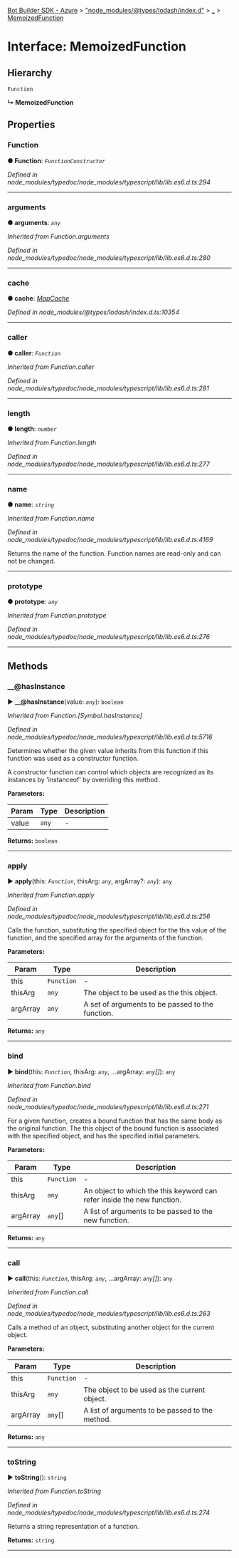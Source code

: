 [Bot Builder SDK - Azure](../README.md) > ["node_modules/@types/lodash/index.d"](../modules/_node_modules__types_lodash_index_d_.md) > [_](../modules/_node_modules__types_lodash_index_d_._.md) > [MemoizedFunction](../interfaces/_node_modules__types_lodash_index_d_._.memoizedfunction.md)



# Interface: MemoizedFunction

## Hierarchy


 `Function`

**↳ MemoizedFunction**








## Properties
<a id="function"></a>

###  Function

**●  Function**:  *`FunctionConstructor`* 

*Defined in node_modules/typedoc/node_modules/typescript/lib/lib.es6.d.ts:294*





___

<a id="arguments"></a>

###  arguments

**●  arguments**:  *`any`* 

*Inherited from Function.arguments*

*Defined in node_modules/typedoc/node_modules/typescript/lib/lib.es6.d.ts:280*





___

<a id="cache"></a>

###  cache

**●  cache**:  *[MapCache](_node_modules__types_lodash_index_d_._.mapcache.md)* 

*Defined in node_modules/@types/lodash/index.d.ts:10354*





___

<a id="caller"></a>

###  caller

**●  caller**:  *`Function`* 

*Inherited from Function.caller*

*Defined in node_modules/typedoc/node_modules/typescript/lib/lib.es6.d.ts:281*





___

<a id="length"></a>

###  length

**●  length**:  *`number`* 

*Inherited from Function.length*

*Defined in node_modules/typedoc/node_modules/typescript/lib/lib.es6.d.ts:277*





___

<a id="name"></a>

###  name

**●  name**:  *`string`* 

*Inherited from Function.name*

*Defined in node_modules/typedoc/node_modules/typescript/lib/lib.es6.d.ts:4169*



Returns the name of the function. Function names are read-only and can not be changed.




___

<a id="prototype"></a>

###  prototype

**●  prototype**:  *`any`* 

*Inherited from Function.prototype*

*Defined in node_modules/typedoc/node_modules/typescript/lib/lib.es6.d.ts:276*





___


## Methods
<a id="___hasinstance"></a>

###  __@hasInstance

► **__@hasInstance**(value: *`any`*): `boolean`



*Inherited from Function.[Symbol.hasInstance]*

*Defined in node_modules/typedoc/node_modules/typescript/lib/lib.es6.d.ts:5716*



Determines whether the given value inherits from this function if this function was used as a constructor function.

A constructor function can control which objects are recognized as its instances by 'instanceof' by overriding this method.


**Parameters:**

| Param | Type | Description |
| ------ | ------ | ------ |
| value | `any`   |  - |





**Returns:** `boolean`





___

<a id="apply"></a>

###  apply

► **apply**(this: *`Function`*, thisArg: *`any`*, argArray?: *`any`*): `any`



*Inherited from Function.apply*

*Defined in node_modules/typedoc/node_modules/typescript/lib/lib.es6.d.ts:256*



Calls the function, substituting the specified object for the this value of the function, and the specified array for the arguments of the function.


**Parameters:**

| Param | Type | Description |
| ------ | ------ | ------ |
| this | `Function`   |  - |
| thisArg | `any`   |  The object to be used as the this object. |
| argArray | `any`   |  A set of arguments to be passed to the function. |





**Returns:** `any`





___

<a id="bind"></a>

###  bind

► **bind**(this: *`Function`*, thisArg: *`any`*, ...argArray: *`any`[]*): `any`



*Inherited from Function.bind*

*Defined in node_modules/typedoc/node_modules/typescript/lib/lib.es6.d.ts:271*



For a given function, creates a bound function that has the same body as the original function. The this object of the bound function is associated with the specified object, and has the specified initial parameters.


**Parameters:**

| Param | Type | Description |
| ------ | ------ | ------ |
| this | `Function`   |  - |
| thisArg | `any`   |  An object to which the this keyword can refer inside the new function. |
| argArray | `any`[]   |  A list of arguments to be passed to the new function. |





**Returns:** `any`





___

<a id="call"></a>

###  call

► **call**(this: *`Function`*, thisArg: *`any`*, ...argArray: *`any`[]*): `any`



*Inherited from Function.call*

*Defined in node_modules/typedoc/node_modules/typescript/lib/lib.es6.d.ts:263*



Calls a method of an object, substituting another object for the current object.


**Parameters:**

| Param | Type | Description |
| ------ | ------ | ------ |
| this | `Function`   |  - |
| thisArg | `any`   |  The object to be used as the current object. |
| argArray | `any`[]   |  A list of arguments to be passed to the method. |





**Returns:** `any`





___

<a id="tostring"></a>

###  toString

► **toString**(): `string`



*Inherited from Function.toString*

*Defined in node_modules/typedoc/node_modules/typescript/lib/lib.es6.d.ts:274*



Returns a string representation of a function.




**Returns:** `string`





___


